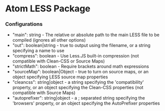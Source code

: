 # Atom LESS Package

### Configurations

- "main": string - The relative or absolute path to the main LESS file to be compiled (ignores all other options)
- "out": boolean|string - true to output using the filename, or a string specifying a name to use
- "compress": boolean - Use Less.JS built-in compression (not compatible with Clean-CSS or Source Maps)
- "strictMath": boolean - Require brackets around math expressions
- "sourceMap": boolean|Object - true to turn on source maps, or an object specifying LESS source map properties
- "cleancss": string|object - a string specifying the 'compatibility' property, or an object specifying the Clean-CSS properties (not compatible with Source Maps)
- "autoprefixer": string|object - a ; separated string specifying the 'browsers' property, or an object specifying the AutoPrefixer properties